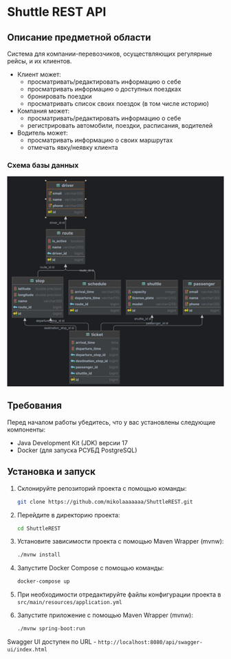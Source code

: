 # Shuttle REST API

## Описание предметной области

Система для компании-перевозчиков, осуществляющих регулярные рейсы, и их клиентов.
- Клиент может:
  - просматривать/редактировать информацию о себе
  - просматривать информацию о доступных поездках 
  - бронировать поездки
  - просматривать список своих поездок (в том числе историю)
- Компания может:
  - просматривать/редактировать информацию о себе 
  - регистрировать автомобили, поездки, расписания, водителей
- Водитель может:
  - просматривать информацию о своих маршрутах
  - отмечать явку/неявку клиента
  
### Схема базы данных 
![img.png](docs/db_diagram.png)
## Требования

Перед началом работы убедитесь, что у вас установлены следующие компоненты:

- Java Development Kit (JDK) версии 17
- Docker (для запуска РСУБД PostgreSQL)

## Установка и запуск

1. Склонируйте репозиторий проекта с помощью команды:

   ```bash
   git clone https://github.com/mikolaaaaaaa/ShuttleREST.git
   ```

2. Перейдите в директорию проекта:

   ```bash
   cd ShuttleREST
   ```

3. Установите зависимости проекта с помощью Maven Wrapper (mvnw):

   ```bash
   ./mvnw install
   ```

4. Запустите Docker Compose с помощью команды:

   ```bash
   docker-compose up
   ```

5. При необходимости отредактируйте файлы конфигурации проекта в `src/main/resources/application.yml`

6. Запустите приложение с помощью Maven Wrapper (mvnw):

   ```bash
   ./mvnw spring-boot:run
   ```

Swagger UI доступен по URL - `http://localhost:8080/api/swagger-ui/index.html`
